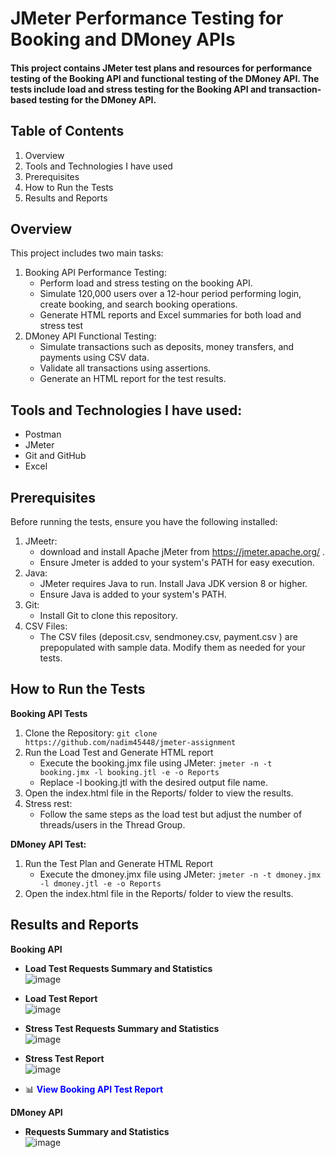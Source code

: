 # JMeter Performance Testing for Booking and DMoney APIs

#### This project contains JMeter test plans and resources for performance testing of the Booking API and functional testing of the DMoney API. The tests include load and stress testing for the Booking API and transaction-based testing for the DMoney API.

## Table of Contents
1. Overview
2. Tools and Technologies I have used
3. Prerequisites
4. How to Run the Tests
5. Results and Reports

## Overview
This project includes two main tasks:
1. Booking API Performance Testing:
   - Perform load and stress testing on the booking API.
   - Simulate 120,000 users over a 12-hour period performing login, create booking, and search booking operations.
   - Generate HTML reports and Excel summaries for both load and stress test
2. DMoney API Functional Testing:
   - Simulate transactions such as deposits, money transfers, and payments using CSV data.
   - Validate all transactions using assertions.
   - Generate an HTML report for the test results.
  
## Tools and Technologies I have used:
   - Postman
   - JMeter
   - Git and GitHub
   - Excel

## Prerequisites
   Before running the tests, ensure you have the following installed:
   1. JMeetr:
      - download and install Apache jMeter from https://jmeter.apache.org/ .
      - Ensure Jmeter is added to your system's PATH for easy execution.
   2. Java:
       - JMeter requires Java to run. Install Java JDK version 8 or higher.
       - Ensure Java is added to your system's PATH.
   3. Git:
       - Install Git to clone this repository.
   4. CSV Files:
       - The CSV files (deposit.csv, sendmoney.csv, payment.csv ) are prepopulated with sample data. Modify them as needed for your tests.
  
  ## How to Run the Tests<br>
   **Booking API Tests**
  1. Clone the Repository: 
   ``` git clone https://github.com/nadim45448/jmeter-assignment ```
  3. Run the Load Test and Generate HTML report
     - Execute the booking.jmx file using JMeter:
      ``` jmeter -n -t booking.jmx -l booking.jtl -e -o Reports ```       
     - Replace -l booking.jtl with the desired output file name.
  4. Open the index.html file in the Reports/ folder to view the results.
  5. Stress rest:
     - Follow the same steps as the load test but adjust the number of threads/users in the Thread Group.
    
  **DMoney API Test:**
  1. Run the Test Plan and Generate HTML Report
     - Execute the dmoney.jmx file using JMeter: 
      ``` jmeter -n -t dmoney.jmx -l dmoney.jtl -e -o Reports ```
  2.   Open the index.html file in the Reports/ folder to view the results.

## Results and Reports
 **Booking API**
  - **Load Test Requests Summary and Statistics**<br>
   ![image](https://github.com/user-attachments/assets/fd1a5fb8-e1fb-4577-9ac5-74c26076bfd3)

  - **Load Test Report**<br>
    ![image](https://github.com/user-attachments/assets/74fcf2a0-9cf6-4496-bd0a-0c23fe8b3ce4)

  - **Stress Test Requests Summary and Statistics**<br>
    ![image](https://github.com/user-attachments/assets/dde3ed72-f577-435d-ac51-5c2cebd841cd)

  - **Stress Test Report**<br>
    ![image](https://github.com/user-attachments/assets/1e651f33-9ee7-4494-9334-dfcb6652b452)

  -  📊 **<a href="https://docs.google.com/spreadsheets/d/1RiA5yVRphnd3qsqWbvW6EX1ufnGRy2g9/edit?usp=drive_link&ouid=118234770235921726287&rtpof=true&sd=true" target="_blank" style="color: blue; text-decoration: none;">View Booking API Test Report</a>**



 **DMoney API**
  - **Requests Summary and Statistics**<br>
    ![image](https://github.com/user-attachments/assets/9e0faf5f-d827-41b3-b246-b36f61797fa9)




    


    
  


    

    

   

    





    
    
      
     
     
     
     
   





